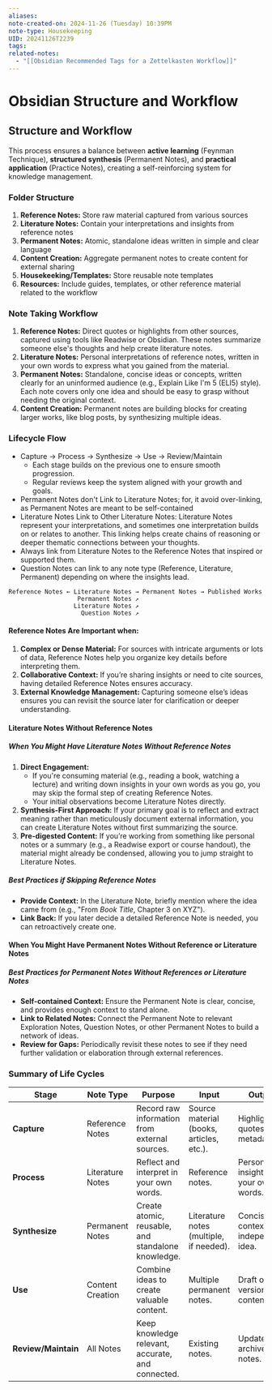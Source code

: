 ```yaml
---
aliases: 
note-created-on: 2024-11-26 (Tuesday) 10:39PM
note-type: Housekeeping
UID: 20241126T2239
tags: 
related-notes:
  - "[[Obsidian Recommended Tags for a Zettelkasten Workflow]]"
---
```

# Obsidian Structure and Workflow

## Structure and Workflow

This process ensures a balance between **active learning** (Feynman Technique), **structured synthesis** (Permanent Notes), and **practical application** (Practice Notes), creating a self-reinforcing system for knowledge management.

### Folder Structure

1. **Reference Notes:** Store raw material captured from various sources
2. **Literature Notes:** Contain your interpretations and insights from reference notes
3. **Permanent Notes:** Atomic, standalone ideas written in simple and clear language
4. **Content Creation:** Aggregate permanent notes to create content for external sharing
5. **Housekeeking/Templates:** Store reusable note templates
6. **Resources:** Include guides, templates, or other reference material related to the workflow

### Note Taking Workflow

1. **Reference Notes:** Direct quotes or highlights from other sources, captured using tools like Readwise or Obsidian. These notes summarize someone else's thoughts and help create literature notes.
2. **Literature Notes:** Personal interpretations of reference notes, written in your own words to express what you gained from the material.
3. **Permanent Notes:** Standalone, concise ideas or concepts, written clearly for an uninformed audience (e.g., Explain Like I'm 5 (ELI5) style). Each note covers only one idea and should be easy to grasp without needing the original context.
4. **Content Creation:** Permanent notes are building blocks for creating larger works, like blog posts, by synthesizing multiple ideas.

### Lifecycle Flow

- Capture → Process → Synthesize → Use → Review/Maintain
  - Each stage builds on the previous one to ensure smooth progression.
  - Regular reviews keep the system aligned with your growth and goals.
- Permanent Notes don't Link to Literature Notes; for, it avoid over-linking, as Permanent Notes are meant to be self-contained
- Literature Notes Link to Other Literature Notes: Literature Notes represent your interpretations, and sometimes one interpretation builds on or relates to another. This linking helps create chains of reasoning or deeper thematic connections between your thoughts.
- Always link from Literature Notes to the Reference Notes that inspired or supported them.
- Question Notes can link to any note type (Reference, Literature, Permanent) depending on where the insights lead.

```plaintext
Reference Notes ← Literature Notes → Permanent Notes → Published Works
                   Permanent Notes ↗
                  Literature Notes ↗
                    Question Notes ↗
```

#### Reference Notes Are Important when:

1. **Complex or Dense Material:** For sources with intricate arguments or lots of data, Reference Notes help you organize key details before interpreting them.
2. **Collaborative Context:** If you’re sharing insights or need to cite sources, having detailed Reference Notes ensures accuracy.
3. **External Knowledge Management:** Capturing someone else’s ideas ensures you can revisit the source later for clarification or deeper understanding.

#### Literature Notes Without Reference Notes

##### When You Might Have Literature Notes Without Reference Notes

1. **Direct Engagement:**
   - If you're consuming material (e.g., reading a book, watching a lecture) and writing down insights in your own words as you go, you may skip the formal step of creating Reference Notes.
   - Your initial observations become Literature Notes directly.
2. **Synthesis-First Approach:** If your primary goal is to reflect and extract meaning rather than meticulously document external information, you can create Literature Notes without first summarizing the source.
3. **Pre-digested Content:** If you’re working from something like personal notes or a summary (e.g., a Readwise export or course handout), the material might already be condensed, allowing you to jump straight to Literature Notes.

##### Best Practices if Skipping Reference Notes

- **Provide Context:** In the Literature Note, briefly mention where the idea came from (e.g., "From _Book Title_, Chapter 3 on XYZ").
- **Link Back:** If you later decide a detailed Reference Note is needed, you can retroactively create one.

#### When You Might Have Permanent Notes Without Reference or Literature Notes

##### Best Practices for Permanent Notes Without References or Literature Notes

- **Self-contained Context:** Ensure the Permanent Note is clear, concise, and provides enough context to stand alone.
- **Link to Related Notes:** Connect the Permanent Note to relevant Exploration Notes, Question Notes, or other Permanent Notes to build a network of ideas.
- **Review for Gaps:** Periodically revisit these notes to see if they need further validation or elaboration through external references.

### **Summary of Life Cycles**

| **Stage**           | **Note Type**    | **Purpose**                                        | **Input**                                | **Output**                           | **Next Step**                          |
| ------------------- | ---------------- | -------------------------------------------------- | ---------------------------------------- | ------------------------------------ | -------------------------------------- |
| **Capture**         | Reference Notes  | Record raw information from external sources.      | Source material (books, articles, etc.). | Highlights, quotes, and metadata.    | Process into **Literature Notes**.     |
| **Process**         | Literature Notes | Reflect and interpret in your own words.           | Reference notes.                         | Personal insights in your own words. | Synthesize into **Permanent Notes**.   |
| **Synthesize**      | Permanent Notes  | Create atomic, reusable, and standalone knowledge. | Literature notes (multiple, if needed).  | Concise, context-independent idea.   | Link related notes and use in content. |
| **Use**             | Content Creation | Combine ideas to create valuable content.          | Multiple permanent notes.                | Draft or final version of content.   | Publish or share the content.          |
| **Review/Maintain** | All Notes        | Keep knowledge relevant, accurate, and connected.  | Existing notes.                          | Updated or archived notes.           | Restart workflow or refine further.    |
